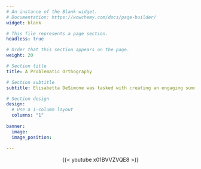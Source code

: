 ```yaml
---
# An instance of the Blank widget.
# Documentation: https://wowchemy.com/docs/page-builder/
widget: blank

# This file represents a page section.
headless: true

# Order that this section appears on the page.
weight: 20

# Section title
title: A Problematic Orthography

# Section subtitle
subtitle: Elisabetta DeSimone was tasked with creating an engaging summary of her research (22 May 2023).

# Section design
design:
  # Use a 1-column layout
  columns: "1"
  
banner:
  image: 
  image_position: 
    
---
```


<center>{{< youtube x01BVVZVQE8 >}}</center>
